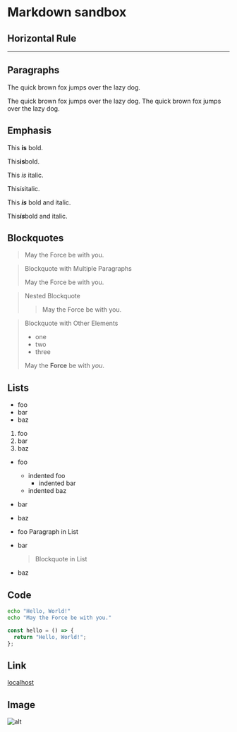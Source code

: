 # Markdown sandbox

## Horizontal Rule

---

## Paragraphs

The quick brown fox jumps over the lazy dog.

The quick brown fox jumps over the lazy dog.
The quick brown fox jumps over the lazy dog.

## Emphasis

This **is** bold.

This**is**bold.

This *is* italic.

This*is*italic.

This ***is*** bold and italic.

This***is***bold and italic.

## Blockquotes

> May the Force be with you.

> Blockquote with Multiple Paragraphs
>
> May the Force be with you.

> Nested Blockquote
>
> > May the Force be with you.

> Blockquote with Other Elements
>
> - one
> - two
> - three
>
> May the **Force** be with *you*.

## Lists

- foo
- bar
- baz

1. foo
2. bar
3. baz

- foo
  - indented foo
    - indented bar
  - indented baz
- bar
- baz

- foo
  Paragraph in List
- bar
  > Blockquote in List
- baz

## Code

```sh
echo "Hello, World!"
echo "May the Force be with you."
```

```javascript
const hello = () => {
  return "Hello, World!";
};
```

## Link

[localhost](http://localhost)

## Image

![alt](https://github.com/identicons/iinm.png)
